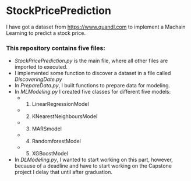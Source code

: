 # StockPricePrediction

I have got a dataset from https://www.quandl.com to implement a Machain Learning to predict a stock price. 

### This repository contains five files:
- *StockPricePrediction.py* is the main file, where all other files are imported to executed.
- I implemented some function to discover a dataset in a file called *DiscoveringDate.py*
- In *PrepareData.py*, I built functions to prepare data for modeling.
- In *MLModeling.py* I created five classes for different five models:
     - 1. LinearRegressionModel
     - 2. KNearestNeighboursModel
     - 3. MARSmodel
     - 4. RandomforestModel
     - 5. XGBoostModel
- In *DLModeling.py*, I wanted to start working on this part, however, because of a deadline and have to start working on the Capstone project I delay that until after graduation.
